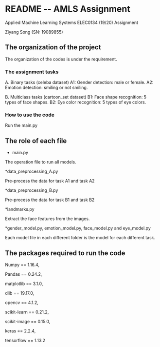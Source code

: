 # README -- AMLS Assignment
Applied Machine Learning Systems ELEC0134 (19/20) Assignment

Ziyang Song (SN: 19089855)

## The organization of the project
The organization of the codes is under the requirement.
### The assignment tasks
A. Binary tasks (celeba dataset)
A1: Gender detection: male or female.
A2: Emotion detection: smiling or not smiling.

B. Multiclass tasks (cartoon_set dataset)
B1: Face shape recognition: 5 types of face shapes.
B2: Eye color recognition: 5 types of eye colors.
### How to use the code
Run the main.py

## The role of each file

* main.py 

The operation file to run all models.

*data_preprocessing_A.py

Pre-process the data for task A1 and task A2

*data_preprocessing_B.py

Pre-process the data for task B1 and task B2

*landmarks.py

Extract the face features from the images.

*gender_model.py, emotion_model.py, face_model.py and eye_model.py

Each model file in each different folder is the model for each different task.

## The packages required to run the code

Numpy == 1.16.4, 

Pandas == 0.24.2,

matplotlib == 3.1.0, 

dlib == 19.17.0, 

opencv == 4.1.2, 

scikit-learn == 0.21.2, 

scikit-image == 0.15.0, 

keras == 2.2.4, 

tensorflow == 1.13.2



